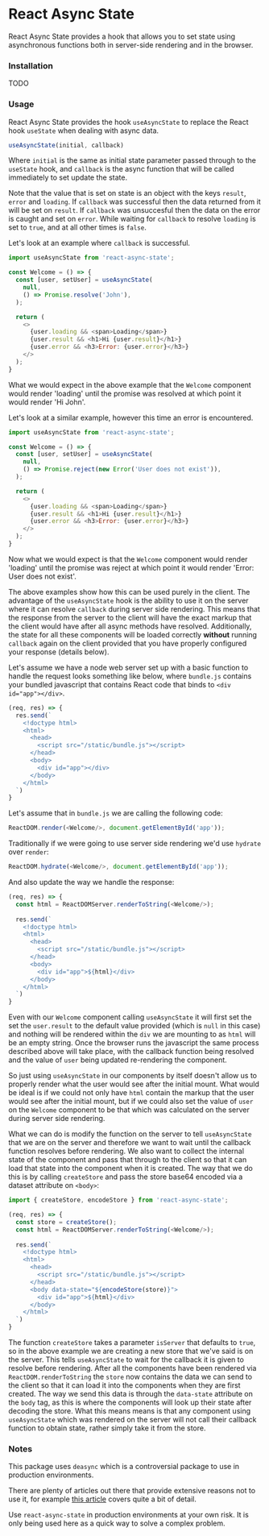 # React Async State

React Async State provides a hook that allows you to set state using asynchronous functions both in server-side rendering and in the browser.

### Installation

TODO

### Usage

React Async State provides the hook `useAsyncState` to replace the React hook `useState` when dealing with async data.

```javascript
useAsyncState(initial, callback)
```

Where `initial` is the same as initial state parameter passed through to the `useState` hook, and `callback` is the async function that will be called immediately to set update the state.

Note that the value that is set on state is an object with the keys `result`, `error` and `loading`. If `callback` was successful then the data returned from it will be set on `result`. If `callback` was unsuccesful then the data on the error is caught and set on `error`. While waiting for `callback` to resolve `loading` is set to `true`, and at all other times is `false`.

Let's look at an example where `callback` is successful.

```javascript
import useAsyncState from 'react-async-state';

const Welcome = () => {
  const [user, setUser] = useAsyncState(
    null,
    () => Promise.resolve('John'),
  );

  return (
    <>
      {user.loading && <span>Loading</span>}
      {user.result && <h1>Hi {user.result}</h1>}
      {user.error && <h3>Error: {user.error}</h3>}
    </>
  );
}
```

What we would expect in the above example that the `Welcome` component would render 'loading' until the promise was resolved at which point it would render 'Hi John'.

Let's look at a similar example, however this time an error is encountered.

```javascript
import useAsyncState from 'react-async-state';

const Welcome = () => {
  const [user, setUser] = useAsyncState(
    null,
    () => Promise.reject(new Error('User does not exist')),
  );

  return (
    <>
      {user.loading && <span>Loading</span>}
      {user.result && <h1>Hi {user.result}</h1>}
      {user.error && <h3>Error: {user.error}</h3>}
    </>
  );
}
```

Now what we would expect is that the `Welcome` component would render 'loading' until the promise was reject at which point it would render 'Error: User does not exist'.

The above examples show how this can be used purely in the client. The advantage of the `useAsyncState` hook is the ability to use it on the server where it can resolve `callback` during server side rendering. This means that the response from the server to the client will have the exact markup that the client would have after all async methods have resolved. Additionally, the state for all these components will be loaded correctly **without** running `callback` again on the client provided that you have properly configured your response (details below).

Let's assume we have a node web server set up with a basic function to handle the request looks something like below, where `bundle.js` contains your bundled javascript that contains React code that binds to `<div id="app"></div>`.

```javascript
(req, res) => {
  res.send(`
    <!doctype html>
    <html>
      <head>
        <script src="/static/bundle.js"></script>
      </head>
      <body>
        <div id="app"></div>
      </body>
    </html>
  `)
}
```

Let's assume that in `bundle.js` we are calling the following code:

```javascript
ReactDOM.render(<Welcome/>, document.getElementById('app'));
```

Traditionally if we were going to use server side rendering we'd use `hydrate` over `render`:

```javascript
ReactDOM.hydrate(<Welcome/>, document.getElementById('app'));
```

And also update the way we handle the response:

```javascript
(req, res) => {
  const html = ReactDOMServer.renderToString(<Welcome/>);
  
  res.send(`
    <!doctype html>
    <html>
      <head>
        <script src="/static/bundle.js"></script>
      </head>
      <body>
        <div id="app">${html}</div>
      </body>
    </html>
  `)
}
```

Even with our `Welcome` component calling `useAsyncState` it will first set the set the `user.result` to the default value provided (which is `null` in this case) and nothing will be rendered within the `div` we are mounting to as `html` will be an empty string. Once the browser runs the javascript the same process described above will take place, with the callback function being resolved and the value of `user` being updated re-rendering the component.

So just using `useAsyncState` in our components by itself doesn't allow us to properly render what the user would see after the initial mount. What would be ideal is if we could not only have `html` contain the markup that the user would see after the initial mount, but if we could also set the value of `user` on the `Welcome` component to be that which was calculated on the server during server side rendering.

What we can do is modify the function on the server to tell `useAsyncState` that we are on the server and therefore we want to wait until the callback function resolves before rendering. We also want to collect the internal state of the component and pass that through to the client so that it can load that state into the component when it is created. The way that we do this is by calling `createStore` and pass the store base64 encoded via a dataset attribute on `<body>`:

```javascript
import { createStore, encodeStore } from 'react-async-state';

(req, res) => {
  const store = createStore();
  const html = ReactDOMServer.renderToString(<Welcome/>);
  
  res.send(`
    <!doctype html>
    <html>
      <head>
        <script src="/static/bundle.js"></script>
      </head>
      <body data-state="${encodeStore(store)}">
        <div id="app">${html}</div>
      </body>
    </html>
  `)
}
```

The function `createStore` takes a parameter `isServer` that defaults to `true`, so in the above example we are creating a new store that we've said is on the server. This tells `useAsyncState` to wait for the callback it is given to resolve before rendering. After all the components have been rendered via `ReactDOM.renderToString` the `store` now contains the data we can send to the client so that it can load it into the components when they are first created. The way we send this data is through the `data-state` attribute on the `body` tag, as this is where the components will look up their state after decoding the store. What this means means is that any component using `useAsyncState` which was rendered on the server will not call their callback function to obtain state, rather simply take it from the store.

### Notes

This package uses `deasync` which is a controversial package to use in production environments.

There are plenty of articles out there that provide extensive reasons not to use it, for example [this article](https://joecreager.com/5-reasons-to-avoid-deasync-for-node-js/) covers quite a bit of detail.

Use `react-async-state` in production environments at your own risk. It is only being used here as a quick way to solve a complex problem.
